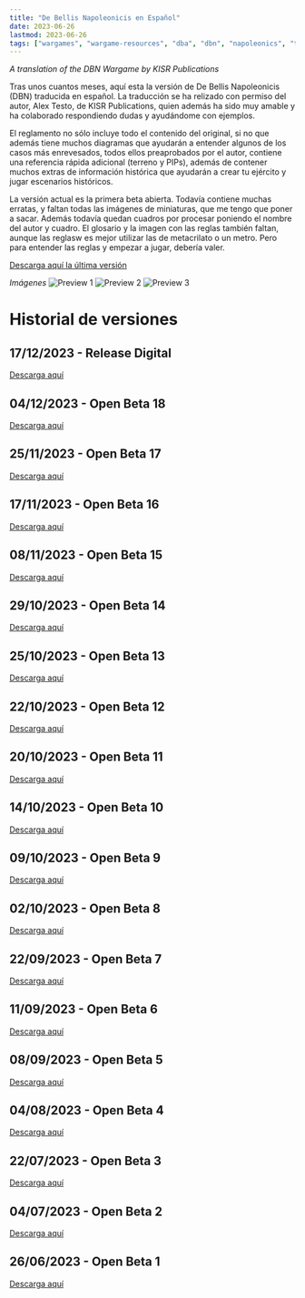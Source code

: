 ```yaml
---
title: "De Bellis Napoleonicis en Español"
date: 2023-06-26
lastmod: 2023-06-26
tags: ["wargames", "wargame-resources", "dba", "dbn", "napoleonics", "translation", "spanish"]
---
```


*A translation of the DBN Wargame by KISR Publications*

<!--more--> 

Tras unos cuantos meses, aquí esta la versión de De Bellis Napoleonicis (DBN) traducida en español. La traducción se ha relizado con permiso del autor, Alex Testo, de KISR Publications, quien además ha sido muy amable y ha colaborado respondiendo dudas y ayudándome con ejemplos.

El reglamento no sólo incluye todo el contenido del original, si no que además tiene muchos diagramas que ayudarán a entender algunos de los casos más enrevesados, todos ellos preaprobados por el autor, contiene una referencia rápida adicional (terreno y PIPs), además de contener muchos extras de información histórica que ayudarán a crear tu ejército y jugar escenarios históricos.

La versión actual es la primera beta abierta. Todavía contiene muchas erratas, y faltan todas las imágenes de miniaturas, que me tengo que poner a sacar. Además todavía quedan cuadros por procesar poniendo el nombre del autor y cuadro. El glosario y la imagen con las reglas también faltan, aunque las reglasw es mejor utilizar las de metacrilato o un metro. Pero para entender las reglas y empezar a jugar, debería valer.

[Descarga aquí la última versión](https://cloud.ajimenez.es/index.php/s/PJWLcipSmZLModT)

*Imágenes*
![Preview 1](https://cloud.ajimenez.es/index.php/s/4RtajHM284R8bfz/preview)
![Preview 2](https://cloud.ajimenez.es/index.php/s/ApJc9JFHra5mW68/preview)
![Preview 3](https://cloud.ajimenez.es/index.php/s/jyZFKZsDpPgjWCb/preview)

# Historial de versiones

## 17/12/2023 - Release Digital

[Descarga aquí](https://cloud.ajimenez.es/index.php/s/PJWLcipSmZLModT)

## 04/12/2023 - Open Beta 18

[Descarga aquí](https://cloud.ajimenez.es/index.php/s/9FP33otL6cp4Hin)

## 25/11/2023 - Open Beta 17

[Descarga aquí](https://cloud.ajimenez.es/index.php/s/c67BprsAwW9N5ab)

## 17/11/2023 - Open Beta 16

[Descarga aquí](https://cloud.ajimenez.es/index.php/s/o9e2K4Ek9LgmwGo)

## 08/11/2023 - Open Beta 15

[Descarga aquí](https://cloud.ajimenez.es/index.php/s/BLntJrdoG7ixF7n)

## 29/10/2023 - Open Beta 14

[Descarga aquí](https://cloud.ajimenez.es/index.php/s/C5SqDCjp8ZAfMiK)

## 25/10/2023 - Open Beta 13

[Descarga aquí](https://cloud.ajimenez.es/index.php/s/Qf3fimXZfBEPMsy)

## 22/10/2023 - Open Beta 12

[Descarga aquí](https://cloud.ajimenez.es/index.php/s/LoMCgTFfLWigspL)

## 20/10/2023 - Open Beta 11

[Descarga aquí](https://cloud.ajimenez.es/index.php/s/KEe58RJgDiTCAod)

## 14/10/2023 - Open Beta 10

[Descarga aquí](https://cloud.ajimenez.es/index.php/s/JtTyY8p4GS26mTC)

## 09/10/2023 - Open Beta 9

[Descarga aquí](https://cloud.ajimenez.es/index.php/s/g4GbBW5fPMfDsAo)

## 02/10/2023 - Open Beta 8

[Descarga aquí](https://cloud.ajimenez.es/index.php/s/87e8KTt9zAqZEdr)

## 22/09/2023 - Open Beta 7

[Descarga aquí](https://cloud.ajimenez.es/index.php/s/iwTzxAF6fKojGS2)

## 11/09/2023 - Open Beta 6

[Descarga aquí](https://cloud.ajimenez.es/index.php/s/et2FHYwx44xNPms)

## 08/09/2023 - Open Beta 5

[Descarga aquí](https://cloud.ajimenez.es/index.php/s/jjtPyPz4gwYMLHb)

## 04/08/2023 - Open Beta 4

[Descarga aquí](https://cloud.ajimenez.es/index.php/s/nTnGmCJ4Js4meJc)

## 22/07/2023 - Open Beta 3

[Descarga aquí](https://cloud.ajimenez.es/index.php/s/Gw9KpiTtmPnYimg)

## 04/07/2023 - Open Beta 2 

[Descarga aquí](https://cloud.ajimenez.es/index.php/s/jNPioxGbRQx6GfN)

## 26/06/2023 - Open Beta 1

[Descarga aquí](https://cloud.ajimenez.es/index.php/s/XapDtHSJxLSba6r)
